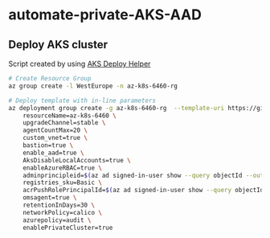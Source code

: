 # automate-private-AKS-AAD

## Deploy AKS cluster

Script created by using [AKS Deploy Helper](https://azure.github.io/Aks-Construction/)

```bash
# Create Resource Group 
az group create -l WestEurope -n az-k8s-6460-rg 

# Deploy template with in-line parameters 
az deployment group create -g az-k8s-6460-rg  --template-uri https://github.com/Azure/Aks-Construction/releases/download/0.4.0-preview/main.json --parameters \
	resourceName=az-k8s-6460 \
	upgradeChannel=stable \
	agentCountMax=20 \
	custom_vnet=true \
	bastion=true \
	enable_aad=true \
	AksDisableLocalAccounts=true \
	enableAzureRBAC=true \
	adminprincipleid=$(az ad signed-in-user show --query objectId --out tsv) \
	registries_sku=Basic \
	acrPushRolePrincipalId=$(az ad signed-in-user show --query objectId --out tsv) \
	omsagent=true \
	retentionInDays=30 \
	networkPolicy=calico \
	azurepolicy=audit \
	enablePrivateCluster=true
```

